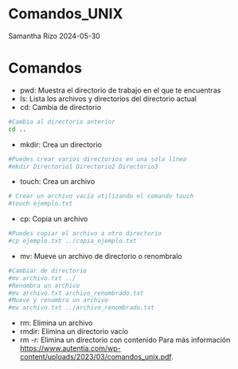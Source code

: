Comandos_UNIX
================
Samantha Rizo
2024-05-30

# Comandos

- pwd: Muestra el directorio de trabajo en el que te encuentras
- ls: Lista los archivos y directorios del directorio actual
- cd: Cambia de directorio

``` bash
#Cambia al directorio anterior
cd ..
```

- mkdir: Crea un directorio

``` bash
#Puedes crear varios directorios en una sola línea
#mkdir Directorio1 Directorio2 Directorio3
```

- touch: Crea un archivo

``` bash
# Crear un archivo vacío utilizando el comando touch
#touch ejemplo.txt
```

- cp: Copia un archivo

``` bash
#Puedes copiar el archivo a otro directorio
#cp ejemplo.txt ../copia_ejemplo.txt
```

- mv: Mueve un archivo de directorio o renombralo

``` bash
#Cambiar de directorio
#mv archivo.txt ../
#Renombra un archivo
#mv archivo.txt archivo_renombrado.txt
#Mueve y renombra un archivo
#mv archivo.txt ../archivo_renombrado.txt
```

- rm: Elimina un archivo
- rmdir: Elimina un directorio vacío
- rm -r: Elimina un directorio con contenido Para más información
  <https://www.autentia.com/wp-content/uploads/2023/03/comandos_unix.pdf>.
